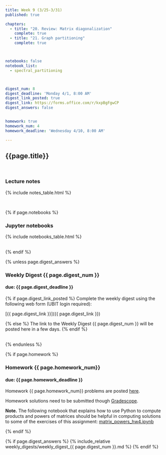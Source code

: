 ```yaml
---
title: Week 9 (3/25-3/31)
published: true

chapters:
  - title: "20. Review: Matrix diagonalization"
    complete: true
  - title: "21. Graph partitioning"
    complete: true



notebooks: false
notebook_list:
  - spectral_partitioning



digest_num: 8
digest_deadline: 'Monday 4/1, 8:00 AM'
digest_link_posted: true
digest_link: https://forms.office.com/r/kxpBgFgwCP
digest_answers: false


homework: true
homework_num: 4
homework_deadline: 'Wednesday 4/10, 8:00 AM'

---
```


<style>
    ul {
        padding-left: 20px;
    }
</style>


## {{page.title}}

<br/>

### Lecture notes

{% include notes_table.html %}

<br/>

{% if page.notebooks %}
### Jupyter notebooks

{% include notebooks_table.html %}

<br/>
{% endif %}


{% unless page.digest_answers %}
### Weekly Digest {{ page.digest_num }}
#### due: {{ page.digest_deadline }}

{% if page.digest_link_posted %}
Complete the weekly digest using the following web form (UBIT login required):

[{{ page.digest_link }}]({{ page.digest_link }})

{% else %}
The link to the Weekly Digest {{ page.digest_num }} will be posted here
in a few days.
{% endif %}

<br/>
{% endunless %}


{% if page.homework %}
### Homework {{ page.homework_num}}
#### due: {{ page.homework_deadline }}

Homework {{ page.homework_num}} problems are posted <a href="{{ site.baseurl }}/assets/homework/hw_{{ page.homework_num }}.pdf" target="_blank">here</a>.

Homework solutions need to be submitted though [Gradescope](https://www.gradescope.com/).

**Note.** The following notebook that explains how to use Python to compute products and powers of matrices should
be helpful in computing solutions to some of the exercises of this assignment:
 <a href="{{site.baseurl}}/assets/notebooks/matrix_powers_hw4.ipynb" target="_blank">matrix_powers_hw4.ipynb</a>

{% endif %}



{% if page.digest_answers %}
{% include_relative weekly_digests/weekly_digest_{{ page.digest_num }}.md %}
{% endif %}